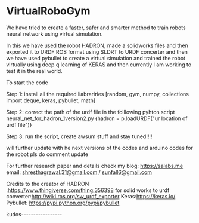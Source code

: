 # VirtualRoboGym
We have tried to create a faster, safer and smarter method to train robots neural network using virtual simulation. 


In this we have used the robot HADRON, made a solidworks files and then exported it to URDF ROS format using SLDRT to URDF concerter and then we have used pybullet to create a virtual simulation and trained the robot virtually using deep q learning of KERAS and then currently I am working to test it in the real world.

To start the code

Step 1: install all the required liabrariries   [random, gym, numpy, collections import deque, keras, pybullet, math]

Step 2: correct the path of the urdf file in the folllowing pyhton script neural_net_for_hadron_1version2.py {hadron = p.loadURDF("ur location of urdf file")}

Step 3: run the script, create awsum stuff and stay tuned!!!!

will further update with he next versions of the codes and arduino codes for the robot 
pls do comment update

For further research paper and details check my blog: https://salabs.me
email: shresthagrawal.31@gmail.com / sunfall6@gmail.com


Credits to the creator of HADRON :https://www.thingiverse.com/thing:356398
for solid works to urdf converter:http://wiki.ros.org/sw_urdf_exporter
Keras:https://keras.io/
Pybullet: https://pypi.python.org/pypi/pybullet

kudos-----------------

